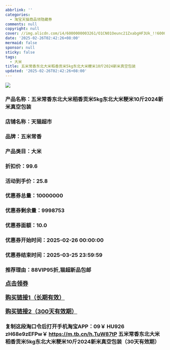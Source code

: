 ```yaml
---
abbrlink: ''
categories:
  - 淘宝天猫商品领隐藏券
comments: null
copyright: null
cover: //img.alicdn.com/i4/6000000003261/O1CN01Oeunc21ZxabgHF3Uk_!!6000000003261-0-sm.jpg
date: '2025-02-26T02:42:26+08:00'
mermaid: false
sponsor: null
sticky: false
tags:
  - 大米
title: 五米常香东北大米稻香贡米5kg东北大米粳米10斤2024新米真空包装
updated: '2025-02-26T02:42:26+08:00'
--- 
```


![](//img.alicdn.com/i4/6000000003261/O1CN01Oeunc21ZxabgHF3Uk_!!6000000003261-0-sm.jpg)

### 产品名称：五米常香东北大米稻香贡米5kg东北大米粳米10斤2024新米真空包装
### 店铺名称：天猫超市
### 品牌：五米常香
### 产品类目：大米
### 折扣价：99.6
### 活动到手价：25.8
### 优惠券总量：10000000
### 优惠券剩余量：9998753
### 优惠券面额：10.0
### 优惠券开始时间：2025-02-26 00:00:00	
### 优惠券结束时间：2025-03-25 23:59:59	
### 推荐理由：88VIP95折,猫超新品包邮

<p style="font-size: 18px; font-weight: bold;">
  <a href="https://uland.taobao.com/coupon/edetail?e=GjPwmOf0F9ulhHvvyUNXZfh8CuWt5YH5OVuOuRD5gLJMmdsrkidbOWBzzpT26idJlpC9YaW%2BmFs3U3ULzQOUPBRqxE6XieyH35wieSaERCG7tEgGS9mWiiIpLJa%2F42eo2mwCY5fS7rVrTdT7cgXf6jgYSYpxmYtMmW8MANQNN4dGK7FTSL1b62sLw6HqmIR92cnWWdENR%2FkY2uMS4R0wBPNfXInjPDC2dIIJ3uNXh6i%2FQvo9IsQr0Jn%2F69y19sy6DIdjawiQc38EShog3g6x7hH3jCr%2F9tX%2BVNTvocpk0wBOSozM0bMitP5X%2FHC7lMIKwdTDcYflJn5lBRYM90QVRw%3D%3D&traceId=0b515d4517407227641888116d126c&union_lens=lensId%3AOPT%401740722770%400b50e4bf_0e5e_1954b299157_81cb%4001%40eyJmbG9vcklkIjo3MzM1NH0ie" target="_blank">点击领券</a>
</p>
<p style="font-size: 18px; font-weight: bold;">
  <a href="https://s.click.taobao.com/t?e=m%3D2%26s%3D1K%2FWmY9joddw4vFB6t2Z2ueEDrYVVa64K7Vc7tFgwiHjf2vlNIV67uW8xal2bDKcJYccVKkURIj3ID%2FV1RqsF4wnCJeELi4I%2FIEn%2BS1IjHAB0ghlTd7WlZVm%2FOAUUFw71qrpxiwMoCNxc1AtbZGVSz1as9dE8xRAUY7hrUMeysSMHuv7RoNv0Q0jFsbsQ7KWwtF3SCg8tbTCZibA%2FrdvFDrqnAV%2BnG1QACJ1zcDdVsbpaOLz%2F6lnjwa%2B0aSgpE1atM7yFVcfj3Nv%2BdQcxB3rX8YJSha3z5pM4JOed0Rxa6NjYmM8Zfo3r6HySKiHptfexgxdTc00KD8%3D" target="_blank">购买链接1（长期有效）</a>
</p>
<p style="font-size: 18px; font-weight: bold;">
  <a href="https://s.click.taobao.com/guYHRYs" target="_blank">购买链接2（300天有效期）</a>
</p>

### 复制这段淘口令后打开手机淘宝APP：09￥ HU926 zH68e9zEFPw￥ https://m.tb.cn/h.TuW87tP  五米常香东北大米稻香贡米5kg东北大米粳米10斤2024新米真空包装（30天有效期）
